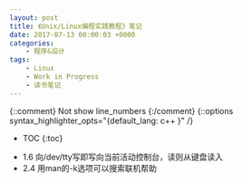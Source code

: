 ```yaml
---
layout: post
title: 《Unix/Linux编程实践教程》笔记
date: 2017-07-13 00:00:03 +0000
categories:
    - 程序&设计
tags:
    - Linux
    - Work in Progress
    - 读书笔记
---
```


{::comment} Not show line_numbers {:/comment}
{::options syntax_highlighter_opts="{default_lang: c++ \}" /}

* TOC
{:toc}

- 1.6 向/dev/tty写即写向当前活动控制台，读则从键盘读入
- 2.4 用man的-k选项可以搜索联机帮助


